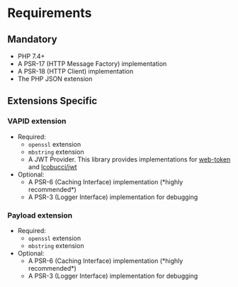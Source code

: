 # Requirements



## Mandatory

* PHP 7.4+
* A PSR-17 \(HTTP Message Factory\) implementation
* A PSR-18 \(HTTP Client\) implementation
* The PHP JSON extension

## Extensions Specific

### VAPID extension

* Required:
  * `openssl` extension
  * `mbstring` extension
  * A JWT Provider. This library provides implementations for [web-token](https://web-token.spomky-labs.com) and [lcobucci/jwt](https://github.com/lcobucci/jwt)
* Optional:
  * A PSR-6 \(Caching Interface\) implementation \(\*highly recommended\*\)
  * A PSR-3 \(Logger Interface\) implementation for debugging

### Payload extension

* Required:
  * `openssl` extension
  * `mbstring` extension
* Optional:
  * A PSR-6 \(Caching Interface\) implementation \(\*highly recommended\*\)
  * A PSR-3 \(Logger Interface\) implementation for debugging

